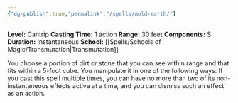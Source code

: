 ```yaml
---
{"dg-publish":true,"permalink":"/spells/mold-earth/"}
---
```


**Level:** Cantrip
**Casting Time:** 1 action
**Range:** 30 feet
**Components:** S
**Duration:** Instantaneous
**School:** [[Spells/Schools of Magic/Transmutation\|Transmutation]]

You choose a portion of dirt or stone that you can see within range and that fits within a 5-foot cube. You manipulate it in one of the following ways:
If you cast this spell multiple times, you can have no more than two of its non-instantaneous effects active at a time, and you can dismiss such an effect as an action.